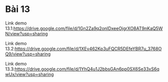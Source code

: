 # Bài 13
Link demo 13.1:https://drive.google.com/file/d/1Gn2Za9q2onIDxeeOjgrXO8AT9nKaQ5WN/view?usp=sharing

Link demo 13.2:https://drive.google.com/file/d/1XEv462Kp3uFQCR5DEfeYBR7u_3768OQ9/view?usp=sharing

Link demo 13.3:https://drive.google.com/file/d/1YhQ4u1J2bbsGAn6pp0SX6Se33xS6qwUx/view?usp=sharing
